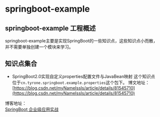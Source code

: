 # springboot-example

## springboot-example 工程概述
springboot-example主要是实现SpringBoot的一些知识点，这些知识点小而散，并不需要单独创建一个模块来学习。

## 知识点集合

- SpringBoot2.0实现自定义properties配置文件与JavaBean映射
这个知识点位于`cn.tyrone.springboot.example.properties`这个包下。
博文地址：[https://blog.csdn.net/myNameIssls/article/details/81545710](https://blog.csdn.net/myNameIssls/article/details/81545710)



博客地址： <br>
[SpringBoot 企业级应用实战](https://blog.csdn.net/column/details/14078.html) <br>










